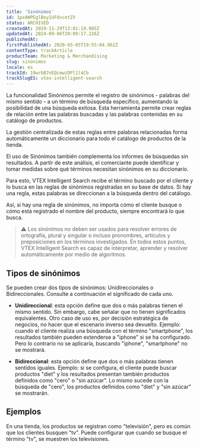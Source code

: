 ```yaml
---
title: 'Sinónimos'
id: 1pxAWPEglBey1UFdvcetZV
status: ARCHIVED
createdAt: 2019-11-29T12:01:19.985Z
updatedAt: 2024-09-06T20:09:17.226Z
publishedAt: 
firstPublishedAt: 2020-03-05T19:55:04.962Z
contentType: trackArticle
productTeam: Marketing & Merchandising
slug: sinonimos
locale: es
trackId: 19wrbB7nEQcmwzDPl1l4Cb
trackSlugES: vtex-intelligent-search
---
```


La funcionalidad Sinónimos permite el registro de sinónimos - palabras del mismo sentido - a un término de búsqueda específico, aumentando la posibilidad de una búsqueda exitosa. Esta herramienta permite crear reglas de relación entre las palabras buscadas y las palabras contenidas en su catálogo de productos.

La gestión centralizada de estas reglas entre palabras relacionadas forma automáticamente un diccionario para todo el catálogo de productos de la tienda.

El uso de Sinónimos también complementa los informes de búsquedas sin resultados. A partir de este análisis, el comerciante puede identificar y tomar medidas sobre qué términos necesitan sinónimos en su diccionario.

Para esto, VTEX Intelligent Search recibe el término buscado por el cliente y lo busca en las reglas de sinónimos registradas en su base de datos. Si hay una regla, estas palabras se direccionan a la búsqueda dentro del catálogo.

Así, si hay una regla de sinónimos, no importa cómo el cliente busque o cómo está registrado el nombre del producto, siempre encontrará lo que busca.

>⚠️ Los sinónimos no deben ser usados para resolver errores de ortografía, plural y singular o incluso pronombres, artículos y preposiciones en los términos investigados. En todos estos puntos, VTEX Intelligent Search es capaz de interpretar, aprender y resolver automáticamente por medio de algoritmos.

## Tipos de sinónimos

Se pueden crear dos tipos de sinónimos: Unidireccionales o Bidireccionales. Consulte a continuación el significado de cada uno.

- **Unidireccional**: esta opción define que dos o más palabras tienen el mismo sentido. Sin embargo, cabe señalar que no tienen significados equivalentes. Otro caso de uso es, por decisión estratégica de negocios, no hacer que el escenario inverso sea devuelto.
    Ejemplo: cuando el cliente realiza una búsqueda con el término "smartphone", los resultados también pueden extenderse a "iphone" si se ha configurado. Pero lo contrario no se aplicaría, buscando "iphone", "smartphone" no se mostrará.

- **Bidireccional**: esta opción define que dos o más palabras tienen sentidos iguales.
    Ejemplo: si se configura, el cliente puede buscar productos "diet" y los resultados presentan también productos definidos como "cero" o "sin azúcar". Lo mismo sucede con la búsqueda de "cero", los productos definidos como "diet" y "sin azúcar" se mostrarán.

## Ejemplos

En una tienda, los productos se registran como "televisión", pero es común que los clientes busquen "tv". Puede configurar que cuando se busque el término "tv", se muestren los televisiones.

